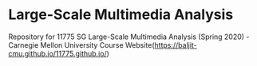 # Large-Scale Multimedia Analysis

Repository for 11775 SG Large-Scale Multimedia Analysis (Spring 2020) - Carnegie Mellon University 
Course Website(https://baljit-cmu.github.io/11775.github.io/)
